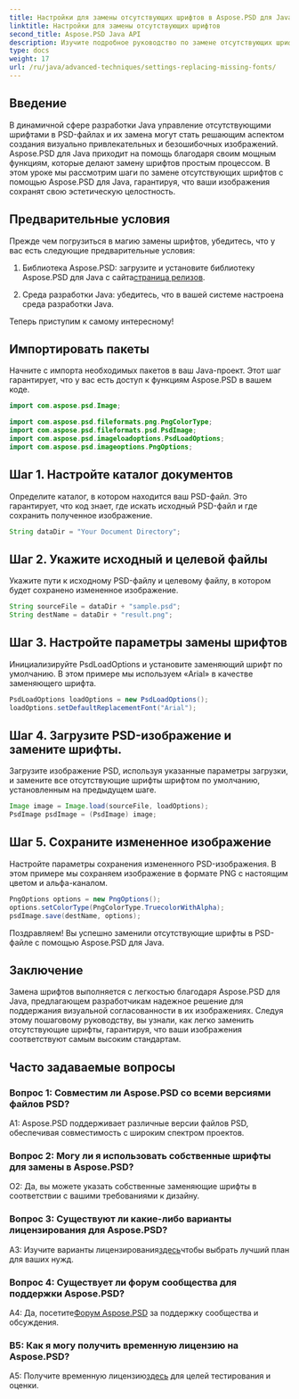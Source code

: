 ```yaml
---
title: Настройки для замены отсутствующих шрифтов в Aspose.PSD для Java
linktitle: Настройки для замены отсутствующих шрифтов
second_title: Aspose.PSD Java API
description: Изучите подробное руководство по замене отсутствующих шрифтов в Aspose.PSD для Java. Улучшите дизайн своего изображения с помощью удобного управления шрифтами.
type: docs
weight: 17
url: /ru/java/advanced-techniques/settings-replacing-missing-fonts/
---
```

## Введение

В динамичной сфере разработки Java управление отсутствующими шрифтами в PSD-файлах и их замена могут стать решающим аспектом создания визуально привлекательных и безошибочных изображений. Aspose.PSD для Java приходит на помощь благодаря своим мощным функциям, которые делают замену шрифтов простым процессом. В этом уроке мы рассмотрим шаги по замене отсутствующих шрифтов с помощью Aspose.PSD для Java, гарантируя, что ваши изображения сохранят свою эстетическую целостность.

## Предварительные условия

Прежде чем погрузиться в магию замены шрифтов, убедитесь, что у вас есть следующие предварительные условия:

1.  Библиотека Aspose.PSD: загрузите и установите библиотеку Aspose.PSD для Java с сайта[страница релизов](https://releases.aspose.com/psd/java/).

2. Среда разработки Java: убедитесь, что в вашей системе настроена среда разработки Java.

Теперь приступим к самому интересному!

## Импортировать пакеты

Начните с импорта необходимых пакетов в ваш Java-проект. Этот шаг гарантирует, что у вас есть доступ к функциям Aspose.PSD в вашем коде.

```java
import com.aspose.psd.Image;

import com.aspose.psd.fileformats.png.PngColorType;
import com.aspose.psd.fileformats.psd.PsdImage;
import com.aspose.psd.imageloadoptions.PsdLoadOptions;
import com.aspose.psd.imageoptions.PngOptions;
```

## Шаг 1. Настройте каталог документов

Определите каталог, в котором находится ваш PSD-файл. Это гарантирует, что код знает, где искать исходный PSD-файл и где сохранить полученное изображение.

```java
String dataDir = "Your Document Directory";
```

## Шаг 2. Укажите исходный и целевой файлы

Укажите пути к исходному PSD-файлу и целевому файлу, в котором будет сохранено измененное изображение.

```java
String sourceFile = dataDir + "sample.psd";
String destName = dataDir + "result.png";
```

## Шаг 3. Настройте параметры замены шрифтов

Инициализируйте PsdLoadOptions и установите заменяющий шрифт по умолчанию. В этом примере мы используем «Arial» в качестве заменяющего шрифта.

```java
PsdLoadOptions loadOptions = new PsdLoadOptions();
loadOptions.setDefaultReplacementFont("Arial");
```

## Шаг 4. Загрузите PSD-изображение и замените шрифты.

Загрузите изображение PSD, используя указанные параметры загрузки, и замените все отсутствующие шрифты шрифтом по умолчанию, установленным на предыдущем шаге.

```java
Image image = Image.load(sourceFile, loadOptions);
PsdImage psdImage = (PsdImage) image;
```

## Шаг 5. Сохраните измененное изображение

Настройте параметры сохранения измененного PSD-изображения. В этом примере мы сохраняем изображение в формате PNG с настоящим цветом и альфа-каналом.

```java
PngOptions options = new PngOptions();
options.setColorType(PngColorType.TruecolorWithAlpha);
psdImage.save(destName, options);
```

Поздравляем! Вы успешно заменили отсутствующие шрифты в PSD-файле с помощью Aspose.PSD для Java.

## Заключение

Замена шрифтов выполняется с легкостью благодаря Aspose.PSD для Java, предлагающем разработчикам надежное решение для поддержания визуальной согласованности в их изображениях. Следуя этому пошаговому руководству, вы узнали, как легко заменить отсутствующие шрифты, гарантируя, что ваши изображения соответствуют самым высоким стандартам.

## Часто задаваемые вопросы

### Вопрос 1: Совместим ли Aspose.PSD со всеми версиями файлов PSD?

A1: Aspose.PSD поддерживает различные версии файлов PSD, обеспечивая совместимость с широким спектром проектов.

### Вопрос 2: Могу ли я использовать собственные шрифты для замены в Aspose.PSD?

О2: Да, вы можете указать собственные заменяющие шрифты в соответствии с вашими требованиями к дизайну.

### Вопрос 3: Существуют ли какие-либо варианты лицензирования для Aspose.PSD?

 A3: Изучите варианты лицензирования[здесь](https://purchase.aspose.com/buy)чтобы выбрать лучший план для ваших нужд.

### Вопрос 4: Существует ли форум сообщества для поддержки Aspose.PSD?

 A4: Да, посетите[Форум Aspose.PSD](https://forum.aspose.com/c/psd/34) за поддержку сообщества и обсуждения.

### В5: Как я могу получить временную лицензию на Aspose.PSD?

 A5: Получите временную лицензию[здесь](https://purchase.aspose.com/temporary-license/) для целей тестирования и оценки.